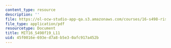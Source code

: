 ```yaml
---
content_type: resource
description: ''
file: https://ol-ocw-studio-app-qa.s3.amazonaws.com/courses/16-s498-risk-aware-and-robust-nonlinear-planning-fall-2019/45f0016e693ed7a8b5e30afc917a452b_MIT16_S498f19_L11.pdf
file_type: application/pdf
resourcetype: Document
title: MIT16_S498f19_L11
uid: 45f0016e-693e-d7a8-b5e3-0afc917a452b
---
```

